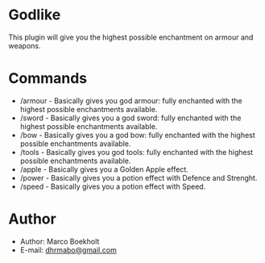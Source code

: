 Godlike
=======

This plugin will give you the highest possible enchantment on armour and weapons.


Commands
=======
*   /armour - Basically gives you god armour: fully enchanted with the highest possible enchantments available.
*   /sword - Basically gives you a god sword: fully enchanted with the highest possible enchantments available.
*   /bow - Basically gives you a god bow: fully enchanted with the highest possible enchantments available.
*   /tools - Basically gives you god tools: fully enchanted with the highest possible enchantments available.
*   /apple - Basically gives you a Golden Apple effect.
*   /power - Basically gives you a potion effect with Defence and Strenght.
*   /speed - Basically gives you a potion effect with Speed.

Author
=======

*   Author: Marco Boekholt
*   E-mail: dhrmabo@gmail.com
